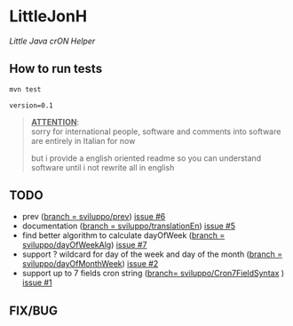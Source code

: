 # LittleJonH
*Little Java crON Helper*

## How to run tests

```bash
mvn test
```

`version=0.1`

> **<u>ATTENTION</u>**:  
> sorry for international people, software and comments into software are entirely in Italian for now  
>
> but i provide a english oriented readme so you can understand software until i not rewrite all in english

## TODO

- prev ([branch = sviluppo/prev](https://github.com/PsykeDady/LittleJonH/tree/sviluppo/prev)) [issue #6](https://github.com/PsykeDady/LittleJonH/issues/6)
- documentation ([branch = sviluppo/translationEn](https://github.com/PsykeDady/LittleJonH/tree/sviluppo/translationEn)) [issue #5](https://github.com/PsykeDady/LittleJonH/issues/5)
- find better algorithm to calculate dayOfWeek ([branch = sviluppo/dayOfWeekAlg](https://github.com/PsykeDady/LittleJonH/tree/sviluppo/dayOfWeekAlg)) [issue #7](https://github.com/PsykeDady/LittleJonH/issues/7)
- support ? wildcard for day of the week and day of the month ([branch = sviluppo/dayOfMonthWeek](https://github.com/PsykeDady/LittleJonH/tree/sviluppo/dayOfMonthWeek)) [issue #2](https://github.com/PsykeDady/LittleJonH/issues/2)
- support up to 7 fields cron string ([branch= sviluppo/Cron7FieldSyntax](https://github.com/PsykeDady/LittleJonH/tree/sviluppo/Cron7FieldSyntax) ) [issue #1](https://github.com/PsykeDady/LittleJonH/issues/1)

## FIX/BUG

